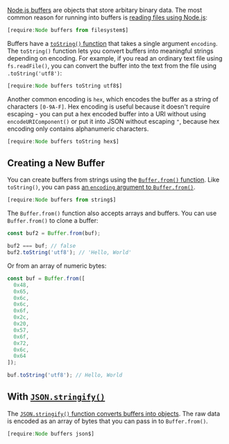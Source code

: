 [Node.js buffers](http://thecodebarbarian.com/an-overview-of-buffers-in-node-js.html) are objects that store arbitary binary data. The most common reason for running into buffers is [reading files using Node.js](https://nodejs.dev/reading-files-with-nodejs):

```javascript
[require:Node buffers from filesystem$]
```

Buffers have a [`toString()` function](https://nodejs.org/api/buffer.html#buffer_buffers_and_character_encodings) that takes a single
argument `encoding`. The `toString()` function lets you convert
buffers into meaningful strings depending on encoding. For example,
if you read an ordinary text file using `fs.readFile()`, you can
convert the buffer into the text from the file using `.toString('utf8')`:

```javascript
[require:Node buffers toString utf8$]
```

Another common encoding is `hex`, which encodes the buffer as a string
of characters `[0-9A-F]`. Hex encoding is useful because it doesn't
require escaping - you can put a hex encoded buffer into a URI without
using `encodeURIComponent()` or put it into JSON without escaping `"`,
because hex encoding only contains alphanumeric characters.

```javascript
[require:Node buffers toString hex$]
```

Creating a New Buffer
---------------------

You can create buffers from strings using the [`Buffer.from()` function](https://nodejs.org/api/buffer.html#buffer_class_method_buffer_from_array). Like `toString()`, you can pass [an `encoding` argument to `Buffer.from()`](https://nodejs.org/api/buffer.html#buffer_class_method_buffer_from_string_encoding).

```javascript
[require:Node buffers from string$]
```

The `Buffer.from()` function also accepts arrays and buffers. You can
use `Buffer.from()` to clone a buffer:

```javascript
const buf2 = Buffer.from(buf);

buf2 === buf; // false
buf2.toString('utf8'); // 'Hello, World'
```

Or from an array of numeric bytes:

```javascript
const buf = Buffer.from([
  0x48,
  0x65,
  0x6c,
  0x6c,
  0x6f,
  0x2c,
  0x20,
  0x57,
  0x6f,
  0x72,
  0x6c,
  0x64
]);

buf.toString('utf8'); // Hello, World
```

With [`JSON.stringify()`](https://thecodebarbarian.com/the-80-20-guide-to-json-stringify-in-javascript.html)
----------------------------

The [`JSON.stringify()` function converts buffers into objects](https://nodejs.org/api/buffer.html#buffer_buf_tojson). The raw data is encoded as an array of bytes that you can pass in to `Buffer.from()`.

```javascript
[require:Node buffers json$]
```